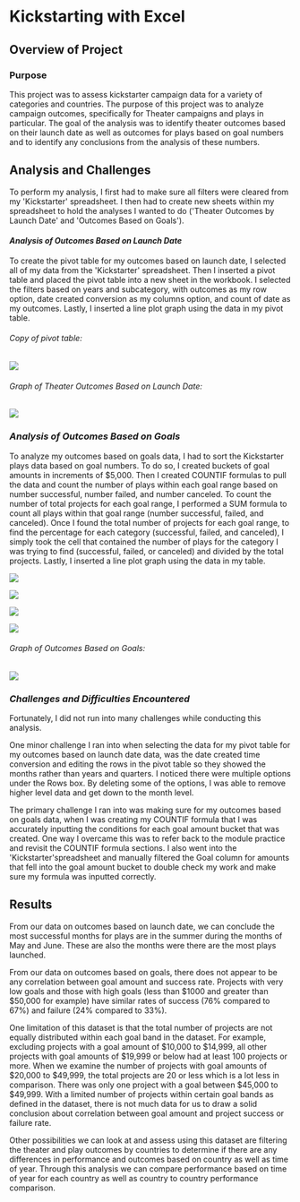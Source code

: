 # Kickstarting with Excel

## **Overview of Project**

### **Purpose**

This project was to assess kickstarter campaign data for a variety of categories and countries. The purpose of this project was to analyze campaign outcomes, specifically for Theater campaigns and plays in particular. The goal of the analysis was to identify theater outcomes based on their launch date as well as outcomes for plays based on goal numbers and to identify any conclusions from the analysis of these numbers. 

## **Analysis and Challenges**

To perform my analysis, I first had to make sure all filters were cleared from my 'Kickstarter' spreadsheet. I then had to create new sheets within my spreadsheet to hold the analyses I wanted to do ('Theater Outcomes by Launch Date' and 'Outcomes Based on Goals').

#### *Analysis of Outcomes Based on Launch Date*

To create the pivot table for my outcomes based on launch date, I selected all of my data from the 'Kickstarter' spreadsheet. Then I inserted a pivot table and placed the pivot table into a new sheet in the workbook. I selected the filters based on years and subcategory, with outcomes as my row option, date created conversion as my columns option, and count of date as my outcomes. Lastly, I inserted a line plot graph using the data in my pivot table.

###### *Copy of pivot table:*
![](Module%201%20Challenge/Resources/Outcomes%20by%20Launch%20Date%20Pivot.png)

###### *Graph of Theater Outcomes Based on Launch Date:*
![](Module%201%20Challenge/Resources/Theater_Outcomes_vs_Launch.png)

### *Analysis of Outcomes Based on Goals* 

To analyze my outcomes based on goals data, I had to sort the Kickstarter plays data based on goal numbers. To do so, I created buckets of goal amounts in increments of $5,000. Then I created COUNTIF formulas to pull the data and count the number of plays within each goal range based on number successful, number failed, and number canceled. To count the number of total projects for each goal range, I performed a SUM formula to count all plays within that goal range (number successful, failed, and canceled). Once I found the total number of projects for each goal range, to find the percentage for each category (successful, failed, and canceled), I simply took the cell that contained the number of plays for the category I was trying to find (successful, failed, or canceled) and divided by the total projects. Lastly, I inserted a line plot graph using the data in my table.

![](Module%201%20Challenge/Resources/Formula_Canceled_CountIF.png)

![](Module%201%20Challenge/Resources/Formula_Failed_CountIF.png)

![](Module%201%20Challenge/Resources/Formula_Successful_CountIF.png)

![](Module%201%20Challenge/Resources/Formula_Failed_CountIF.png)

###### *Graph of Outcomes Based on Goals:*
![](Module%201%20Challenge/Resources/Outcomes_vs_Goals.png)

### *Challenges and Difficulties Encountered* 

Fortunately, I did not run into many challenges while conducting this analysis. 

One minor challenge I ran into when selecting the data for my pivot table for my outcomes based on launch date data, was the date created time conversion and editing the rows in the pivot table so they showed the months rather than years and quarters. I noticed there were multiple options under the Rows box. By deleting some of the options, I was able to remove higher level data and get down to the month level.

The primary challenge I ran into was making sure for my outcomes based on goals data, when I was creating my COUNTIF formula that I was accurately inputting the conditions for each goal amount bucket that was created. One way I overcame this was to refer back to the module practice and revisit the COUNTIF formula sections. I also went into the 'Kickstarter'spreadsheet and manually filtered the Goal column for amounts that fell into the goal amount bucket to double check my work and make sure my formula was inputted correctly.

## **Results**

From our data on outcomes based on launch date, we can conclude the most successful months for plays are in the summer during the months of May and June. These are also the months were there are the most plays launched. 

From our data on outcomes based on goals, there does not appear to be any correlation between goal amount and success rate. Projects with very low goals and those with high goals (less than $1000 and greater than $50,000 for example) have similar rates of success (76% compared to 67%) and failure (24% compared to 33%).

One limitation of this dataset is that the total number of projects are not equally distributed within each goal band in the dataset. For example, excluding projects with a goal amount of $10,000 to $14,999, all other projects with goal amounts of $19,999 or below had at least 100 projects or more. When we examine the number of projects with goal amounts of $20,000 to $49,999, the total projects are 20 or less which is a lot less in comparison. There was only one project with a goal between $45,000 to $49,999. With a limited number of projects within certain goal bands as defined in the dataset, there is not much data for us to draw a solid conclusion about correlation between goal amount and project success or failure rate.

Other possibilities we can look at and assess using this dataset are filtering the theater and play outcomes by countries to determine if there are any differences in performance and outcomes based on country as well as time of year. Through this analysis we can compare performance based on time of year for each country as well as country to country performance comparison.
